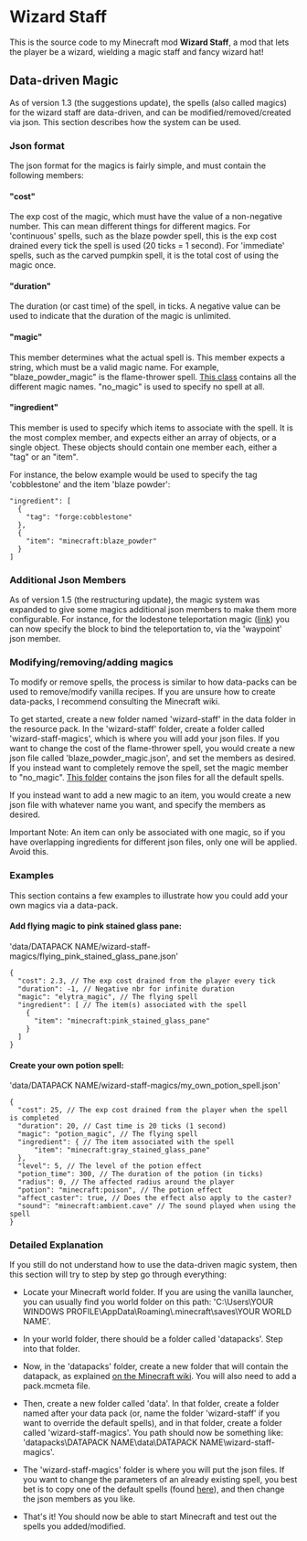 # Wizard Staff

This is the source code to my Minecraft mod **Wizard Staff**, a mod that lets the player be
a wizard, wielding a magic staff and fancy wizard hat!

## Data-driven Magic
As of version 1.3 (the suggestions update), the spells (also called magics) for the wizard staff
are data-driven, and can be modified/removed/created via json. This section describes how the
system can be used.

### Json format
The json format for the magics is fairly simple, and must contain the following members:

#### "cost"
The exp cost of the magic, which must have the value of a non-negative number. This can mean
different things for different magics. For 'continuous' spells, such as the blaze powder spell,
this is the exp cost drained every tick the spell is used (20 ticks = 1 second). For 'immediate'
spells, such as the carved pumpkin spell, it is the total cost of using the magic once.

#### "duration"
The duration (or cast time) of the spell, in ticks. A negative value can be used to indicate
that the duration of the magic is unlimited.

#### "magic"
This member determines what the actual spell is. This member expects a string, which must
be a valid magic name. For example, "blaze\_powder\_magic" is the flame-thrower spell.
[This class](src/main/java/mod/vemerion/wizardstaff/Magic/Magics.java)
contains all the different magic names. "no\_magic" is used to specify no spell at all.

#### "ingredient"
This member is used to specify which items to associate with the spell. It is the most
complex member, and expects either an array of objects, or a single object.
These objects should contain one member each, either a "tag" or an "item".

For instance, the below example would be used to specify the tag 'cobblestone' and the item
'blaze powder':

```
"ingredient": [
  {
    "tag": "forge:cobblestone"
  },
  {
    "item": "minecraft:blaze_powder"
  }
]
```

### Additional Json Members
As of version 1.5 (the restructuring update), the magic system was expanded to give some magics
additional json members to make them more configurable. For instance, for the lodestone teleportation
magic ([link](src/main/resources/data/wizard-staff/wizard-staff-magics/lodestone_magic.json)) you can
now specify the block to bind the teleportation to, via the 'waypoint' json member.

### Modifying/removing/adding magics
To modify or remove spells, the process is similar to how data-packs can be used to
remove/modify vanilla recipes. If you are unsure how to create data-packs, I recommend
consulting the Minecraft wiki.

To get started, create a new folder named 'wizard-staff' in the data folder in
the resource pack. In the 'wizard-staff' folder, create a folder called 'wizard-staff-magics', which is
where you will add your json files. If you want to change the cost of the flame-thrower
spell, you would create a new json file called 'blaze\_powder\_magic.json', and set
the members as desired. If you instead want to completely remove the spell, set the magic
member to "no\_magic". [This folder](src/main/resources/data/wizard-staff/wizard-staff-magics)
contains the json files for all the default spells.

If you instead want to add a new magic to an item, you would create a new json file with
whatever name you want, and specify the members as desired.

Important Note: An item can only be associated with one magic, so if you have overlapping
ingredients for different json files, only one will be applied. Avoid this.

### Examples
This section contains a few examples to illustrate how you could add your own magics via
a data-pack.


#### Add flying magic to pink stained glass pane:
'data/DATAPACK NAME/wizard-staff-magics/flying\_pink\_stained\_glass\_pane.json'

```
{
  "cost": 2.3, // The exp cost drained from the player every tick
  "duration": -1, // Negative nbr for infinite duration
  "magic": "elytra_magic", // The flying spell
  "ingredient": [ // The item(s) associated with the spell
    {
      "item": "minecraft:pink_stained_glass_pane"
    }
  ]
}                   
```

#### Create your own potion spell:
'data/DATAPACK NAME/wizard-staff-magics/my\_own\_potion\_spell.json'

```
{
  "cost": 25, // The exp cost drained from the player when the spell is completed
  "duration": 20, // Cast time is 20 ticks (1 second)
  "magic": "potion_magic", // The flying spell
  "ingredient": { // The item associated with the spell
      "item": "minecraft:gray_stained_glass_pane"
  },
  "level": 5, // The level of the potion effect
  "potion_time": 300, // The duration of the potion (in ticks)
  "radius": 0, // The affected radius around the player
  "potion": "minecraft:poison", // The potion effect
  "affect_caster": true, // Does the effect also apply to the caster?
  "sound": "minecraft:ambient.cave" // The sound played when using the spell
}                   
```


### Detailed Explanation
If you still do not understand how to use the data-driven magic system, then this section
will try to step by step go through everything:

* Locate your Minecraft world folder. If you are using the vanilla launcher, you can usually find you world folder on this path: 'C:\Users\YOUR WINDOWS PROFILE\AppData\Roaming\\.minecraft\saves\YOUR WORLD NAME'.


* In your world folder, there should be a folder called 'datapacks'. Step into that folder.


* Now, in the 'datapacks' folder, create a new folder that will contain the datapack, as explained [on the Minecraft wiki](https://minecraft.gamepedia.com/Data_Pack). You will also need to add a pack.mcmeta file.


* Then, create a new folder called 'data'. In that folder, create a folder named after your data pack (or, name the folder 'wizard-staff' if you want to override the default spells), and in that folder, create a folder called 'wizard-staff-magics'. You path should now be something like: 'datapacks\DATAPACK NAME\data\DATAPACK NAME\wizard-staff-magics\'.


* The 'wizard-staff-magics' folder is where you will put the json files. If you want to change the parameters of an already existing spell, you best bet is to copy one of the default spells (found [here](src/main/resources/data/wizard-staff/wizard-staff-magics)), and then change the json members as you like.


* That's it! You should now be able to start Minecraft and test out the spells you added/modified.
